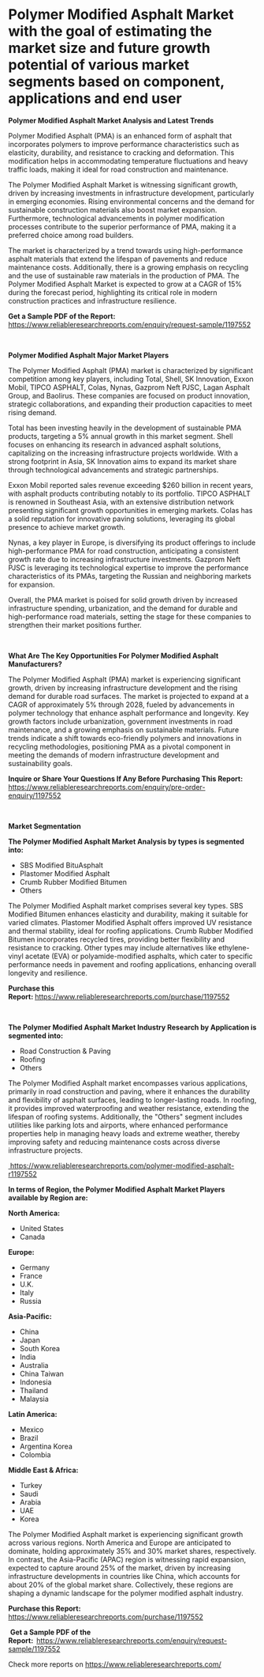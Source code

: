 <p><h1>Polymer Modified Asphalt Market with the goal of estimating the market size and future growth potential of various market segments based on component, applications and end user</h1></p><p><strong>Polymer Modified Asphalt Market Analysis and Latest Trends</strong></p>
<p><p>Polymer Modified Asphalt (PMA) is an enhanced form of asphalt that incorporates polymers to improve performance characteristics such as elasticity, durability, and resistance to cracking and deformation. This modification helps in accommodating temperature fluctuations and heavy traffic loads, making it ideal for road construction and maintenance.</p><p>The Polymer Modified Asphalt Market is witnessing significant growth, driven by increasing investments in infrastructure development, particularly in emerging economies. Rising environmental concerns and the demand for sustainable construction materials also boost market expansion. Furthermore, technological advancements in polymer modification processes contribute to the superior performance of PMA, making it a preferred choice among road builders.</p><p>The market is characterized by a trend towards using high-performance asphalt materials that extend the lifespan of pavements and reduce maintenance costs. Additionally, there is a growing emphasis on recycling and the use of sustainable raw materials in the production of PMA. The Polymer Modified Asphalt Market is expected to grow at a CAGR of 15% during the forecast period, highlighting its critical role in modern construction practices and infrastructure resilience.</p></p>
<p><strong>Get a Sample PDF of the Report:&nbsp;</strong> <a href="https://www.reliableresearchreports.com/enquiry/request-sample/1197552?utm_campaign=2286&utm_medium=2&utm_source=Github&utm_content=ia&utm_term=28022025&utm_id=polymer-modified-asphalt">https://www.reliableresearchreports.com/enquiry/request-sample/1197552</a></p>
<p>&nbsp;</p>
<p><strong>Polymer Modified Asphalt Major Market Players</strong></p>
<p><p>The Polymer Modified Asphalt (PMA) market is characterized by significant competition among key players, including Total, Shell, SK Innovation, Exxon Mobil, TIPCO ASPHALT, Colas, Nynas, Gazprom Neft PJSC, Lagan Asphalt Group, and Baolirus. These companies are focused on product innovation, strategic collaborations, and expanding their production capacities to meet rising demand.</p><p>Total has been investing heavily in the development of sustainable PMA products, targeting a 5% annual growth in this market segment. Shell focuses on enhancing its research in advanced asphalt solutions, capitalizing on the increasing infrastructure projects worldwide. With a strong footprint in Asia, SK Innovation aims to expand its market share through technological advancements and strategic partnerships.</p><p>Exxon Mobil reported sales revenue exceeding $260 billion in recent years, with asphalt products contributing notably to its portfolio. TIPCO ASPHALT is renowned in Southeast Asia, with an extensive distribution network presenting significant growth opportunities in emerging markets. Colas has a solid reputation for innovative paving solutions, leveraging its global presence to achieve market growth.</p><p>Nynas, a key player in Europe, is diversifying its product offerings to include high-performance PMA for road construction, anticipating a consistent growth rate due to increasing infrastructure investments. Gazprom Neft PJSC is leveraging its technological expertise to improve the performance characteristics of its PMAs, targeting the Russian and neighboring markets for expansion.</p><p>Overall, the PMA market is poised for solid growth driven by increased infrastructure spending, urbanization, and the demand for durable and high-performance road materials, setting the stage for these companies to strengthen their market positions further.</p></p>
<p>&nbsp;</p>
<p><strong>What Are The Key Opportunities For Polymer Modified Asphalt Manufacturers?</strong></p>
<p><p>The Polymer Modified Asphalt (PMA) market is experiencing significant growth, driven by increasing infrastructure development and the rising demand for durable road surfaces. The market is projected to expand at a CAGR of approximately 5% through 2028, fueled by advancements in polymer technology that enhance asphalt performance and longevity. Key growth factors include urbanization, government investments in road maintenance, and a growing emphasis on sustainable materials. Future trends indicate a shift towards eco-friendly polymers and innovations in recycling methodologies, positioning PMA as a pivotal component in meeting the demands of modern infrastructure development and sustainability goals.</p></p>
<p><strong>Inquire or Share Your Questions If Any Before Purchasing This Report:</strong> <a href="https://www.reliableresearchreports.com/enquiry/pre-order-enquiry/1197552?utm_campaign=2286&utm_medium=2&utm_source=Github&utm_content=ia&utm_term=28022025&utm_id=polymer-modified-asphalt">https://www.reliableresearchreports.com/enquiry/pre-order-enquiry/1197552</a></p>
<p>&nbsp;</p>
<p><strong>Market Segmentation</strong></p>
<p><strong>The Polymer Modified Asphalt Market Analysis by types is segmented into:</strong></p>
<p><ul><li>SBS Modified BituAsphalt</li><li>Plastomer Modified Asphalt</li><li>Crumb Rubber Modified Bitumen</li><li>Others</li></ul></p>
<p><p>The Polymer Modified Asphalt market comprises several key types. SBS Modified Bitumen enhances elasticity and durability, making it suitable for varied climates. Plastomer Modified Asphalt offers improved UV resistance and thermal stability, ideal for roofing applications. Crumb Rubber Modified Bitumen incorporates recycled tires, providing better flexibility and resistance to cracking. Other types may include alternatives like ethylene-vinyl acetate (EVA) or polyamide-modified asphalts, which cater to specific performance needs in pavement and roofing applications, enhancing overall longevity and resilience.</p></p>
<p><strong>Purchase this Report:&nbsp;</strong><a href="https://www.reliableresearchreports.com/purchase/1197552?utm_campaign=2286&utm_medium=2&utm_source=Github&utm_content=ia&utm_term=28022025&utm_id=polymer-modified-asphalt">https://www.reliableresearchreports.com/purchase/1197552</a></p>
<p>&nbsp;</p>
<p><strong>The Polymer Modified Asphalt Market Industry Research by Application is segmented into:</strong></p>
<p><ul><li>Road Construction & Paving</li><li>Roofing</li><li>Others</li></ul></p>
<p><p>The Polymer Modified Asphalt market encompasses various applications, primarily in road construction and paving, where it enhances the durability and flexibility of asphalt surfaces, leading to longer-lasting roads. In roofing, it provides improved waterproofing and weather resistance, extending the lifespan of roofing systems. Additionally, the "Others" segment includes utilities like parking lots and airports, where enhanced performance properties help in managing heavy loads and extreme weather, thereby improving safety and reducing maintenance costs across diverse infrastructure projects.</p></p>
<p><a href="https://www.reliableresearchreports.com/polymer-modified-asphalt-r1197552?utm_campaign=2286&utm_medium=2&utm_source=Github&utm_content=ia&utm_term=28022025&utm_id=polymer-modified-asphalt">&nbsp;https://www.reliableresearchreports.com/polymer-modified-asphalt-r1197552</a></p>
<p><strong>In terms of Region, the Polymer Modified Asphalt Market Players available by Region are:</strong></p>
<p>
    <p> <strong> North America: </strong>
        <ul>
            <li>United States</li>
            <li>Canada</li>
        </ul>
        </p> 
    <p> <strong> Europe: </strong>
        <ul>
            <li>Germany</li>
            <li>France</li>
            <li>U.K.</li>
            <li>Italy</li>
            <li>Russia</li>
        </ul>
        </p> 
    <p> <strong> Asia-Pacific: </strong>
        <ul>
            <li>China</li>
            <li>Japan</li>
            <li>South Korea</li>
            <li>India</li>
            <li>Australia</li>
            <li>China Taiwan</li>
            <li>Indonesia</li>
            <li>Thailand</li>
            <li>Malaysia</li>
        </ul>
        </p> 
    <p> <strong> Latin America: </strong>
        <ul>
            <li>Mexico</li>
            <li>Brazil</li>
            <li>Argentina Korea</li>
            <li>Colombia</li>
        </ul>
        </p> 
    <p> <strong> Middle East & Africa: </strong>
        <ul>
            <li>Turkey</li>
            <li>Saudi</li>
            <li>Arabia</li>
            <li>UAE</li>
            <li>Korea</li>
        </ul>
    </p>
    </p>
<p><p>The Polymer Modified Asphalt market is experiencing significant growth across various regions. North America and Europe are anticipated to dominate, holding approximately 35% and 30% market shares, respectively. In contrast, the Asia-Pacific (APAC) region is witnessing rapid expansion, expected to capture around 25% of the market, driven by increasing infrastructure developments in countries like China, which accounts for about 20% of the global market share. Collectively, these regions are shaping a dynamic landscape for the polymer modified asphalt industry.</p></p>
<p><strong>Purchase this Report: </strong><a href="https://www.reliableresearchreports.com/purchase/1197552?utm_campaign=2286&utm_medium=2&utm_source=Github&utm_content=ia&utm_term=28022025&utm_id=polymer-modified-asphalt">https://www.reliableresearchreports.com/purchase/1197552</a></p>
<p>&nbsp;<strong>Get a Sample PDF of the Report:&nbsp;&nbsp;</strong><a href="https://www.reliableresearchreports.com/enquiry/request-sample/1197552?utm_campaign=2286&utm_medium=2&utm_source=Github&utm_content=ia&utm_term=28022025&utm_id=polymer-modified-asphalt">https://www.reliableresearchreports.com/enquiry/request-sample/1197552</a></p>
<p><strong></strong></p>
<p>Check more reports on <a href="https://www.reliableresearchreports.com/?utm_campaign=2286&utm_medium=2&utm_source=Github&utm_content=ia&utm_term=28022025&utm_id=polymer-modified-asphalt">https://www.reliableresearchreports.com/</a></p>